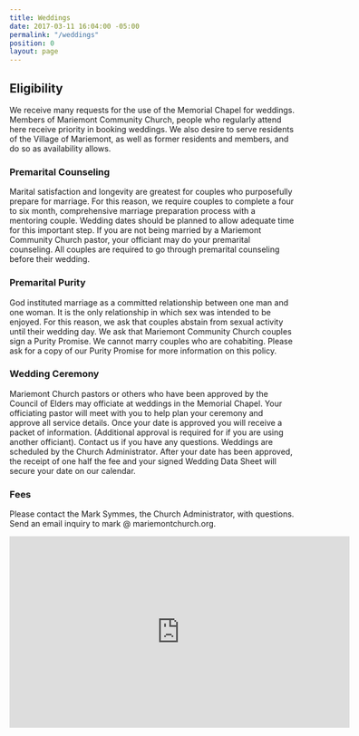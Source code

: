 ```yaml
---
title: Weddings
date: 2017-03-11 16:04:00 -05:00
permalink: "/weddings"
position: 0
layout: page
---
```


## Eligibility
We receive many requests for the use of the Memorial Chapel for weddings. Members of Mariemont Community Church, people who regularly attend here receive priority in booking weddings. We also desire to serve residents of the Village of Mariemont, as well as former residents and members, and do so as availability allows.

### Premarital Counseling
Marital satisfaction and longevity are greatest for couples who purposefully prepare for marriage. For this reason, we require couples to complete a four to six month, comprehensive marriage preparation process with a mentoring couple. Wedding dates should be planned to allow adequate time for this important step. If you are not being married by a Mariemont Community Church pastor, your officiant may do your premarital counseling. All couples are required to go through premarital counseling before their wedding.

### Premarital Purity
God instituted marriage as a committed relationship between one man and one woman. It is the only relationship in which sex was intended to be enjoyed. For this reason, we ask that couples abstain from sexual activity until their wedding day. We ask that Mariemont Community Church couples sign a Purity Promise. We cannot marry couples who are cohabiting. Please ask for a copy of our Purity Promise for more information on this policy.

### Wedding Ceremony
Mariemont Church pastors or others who have been approved by the Council of Elders may officiate at weddings in the Memorial Chapel. Your officiating pastor will meet with you to help plan your ceremony and approve all service details.
Once your date is approved you will receive a packet of information. (Additional approval is required for if you are using another officiant). Contact us if you have any questions. Weddings are scheduled by the Church Administrator. After your date has been approved, the receipt of one half the fee and your signed Wedding Data Sheet will secure your date on our calendar.

### Fees
Please contact the Mark Symmes, the Church Administrator, with questions. Send an email inquiry to mark @ mariemontchurch.org.

<iframe width="600" height="338" src="https://www.youtube.com/embed/MTWeAkJ3BRY?ecver=1" frameborder="0" allowfullscreen></iframe>